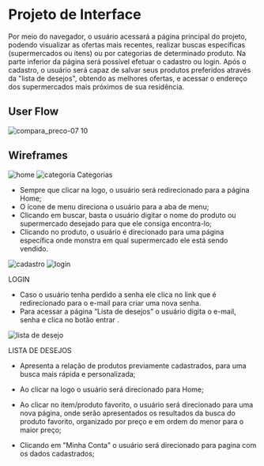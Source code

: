 
# Projeto de Interface

Por meio do navegador, o usuário acessará a página principal do projeto, podendo visualizar as ofertas mais recentes, realizar buscas específicas (supermercados ou itens) ou por categorias de determinado produto. Na parte inferior da página será possível efetuar o cadastro ou login. Após o cadastro, o usuário será capaz de salvar seus produtos preferidos através da "lista de desejos", obtendo as melhores ofertas, e acessar o endereço dos supermercados mais próximos de sua residência.


## User Flow
![compara_preco-07 10](https://user-images.githubusercontent.com/89820803/136465590-3bb84b87-e702-422c-be30-b08525fb1783.jpg)


## Wireframes
![home](https://user-images.githubusercontent.com/89584687/136302797-8fee7c5f-74f7-415e-ab9a-e3377625605d.png)
![categoria](https://user-images.githubusercontent.com/89584687/136302830-6ef7d90b-b6bb-4180-b068-f4cb929ffba6.png)
Categorias

* Sempre que clicar na logo, o usuário será redirecionado para a página Home;
* O ícone de menu direciona o usuário para a aba de menu;
* Clicando em buscar, basta o usuário digitar o nome do produto ou supermercado desejado para que ele consiga encontra-lo;
* Clicando no produto, o usuário é direcionado para uma página específica onde monstra em qual supermercado ele está sendo vendido.

![cadastro](https://user-images.githubusercontent.com/89584687/136302835-b1759dfd-fb47-4543-9542-87aa61c0b1a9.png)
![login](https://user-images.githubusercontent.com/89584687/136302839-a456bc43-bd77-4212-b7ff-8b35c051d480.png)

LOGIN

* Caso o usuário tenha perdido a senha ele clica no link que é redirecionado para o e-mail para criar uma nova senha. 
* Para acessar a página “Lista de desejos” o usuário digita o e-mail, senha e clica no botão entrar .


![lista de desejo](https://user-images.githubusercontent.com/89584687/136304342-d133bf1d-a42d-4fc5-8128-824d03c5705e.png)

LISTA DE DESEJOS 

* Apresenta a relação de produtos previamente cadastrados, para uma busca mais rápida e personalizada; 

* Ao clicar na logo o usuário será direcionado para Home; 

* Ao clicar no item/produto favorito, o usuário será direcionado para uma nova página, onde serão apresentados os resultados da busca do produto favorito, organizado por preço e em ordem do menor para o maior preço; 

* Clicando em "Minha Conta" o usuário será direcionado para pagina com os dados cadastrados;

